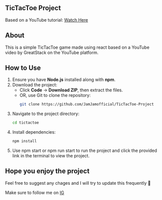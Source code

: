 ## TicTacToe Project 
Based on a YouTube tutorial: [Watch Here](https://youtu.be/lYtPscvwgP4)

## About

This is a simple TicTacToe game made using react based on a YouTube video by GreatStack on the YouTube platform.

## How to Use
1. Ensure you have **Node.js** installed along with **npm**.
2. Download the project:
   - Click **Code** → **Download ZIP**, then extract the files.
   - OR, use Git to clone the repository:
     ```bash
     git clone https://github.com/JamJamofficial/TicTacToe-Project
     ```
3. Navigate to the project directory:
   ```bash
   cd tictactoe
   ```
4. Install dependencies:
   ```bash
   npm install
   ```
5. Use npm start or npm run start to run the project and click the provided link in the terminal to view the project.

## Hope you enjoy the project

Feel free to suggest any chages and I will try to update this frequently 💪

Make sure to follow me on 
    <a href="https://www.instagram.com/jamjam_officiale">IG</a>
